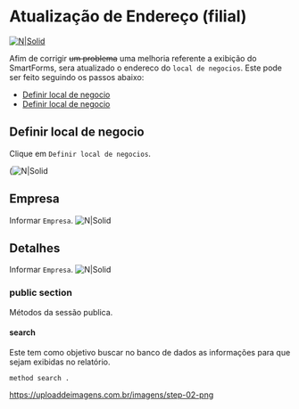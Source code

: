 # Atualização de Endereço (filial) #

[![N|Solid](https://wiki.scn.sap.com/wiki/download/attachments/1710/ABAP%20Development.png?version=1&modificationDate=1446673897000&api=v2)](https://www.sap.com/brazil/developer.html)

Afim de corrigir ~~um problema~~ uma melhoria referente a exibição do SmartForms, sera atualizado o endereco do `local de negocios`. Este pode ser feito seguindo os passos abaixo:

* [Definir local de negocio](#definir-local-de-negocio)
* [Definir local de negocio](#definir-local-de-negocio)

## Definir local de negocio ##

Clique em `Definir local de negocios`.

(![N|Solid](https://uploaddeimagens.com.br/images/002/355/670/original/step-01.png?1568827693)


## Empresa ##

Informar `Empresa`.
![N|Solid](https://uploaddeimagens.com.br/imagens/step-02-png)


## Detalhes ##

Informar `Empresa`.
![N|Solid](https://uploaddeimagens.com.br/imagens/step-02-png)



### public section ###
Métodos da sessão publica.
#### search ####
Este tem como objetivo buscar no banco de dados as informações para que sejam exibidas no relatório.
```abap
method search .
```
https://uploaddeimagens.com.br/imagens/step-02-png

